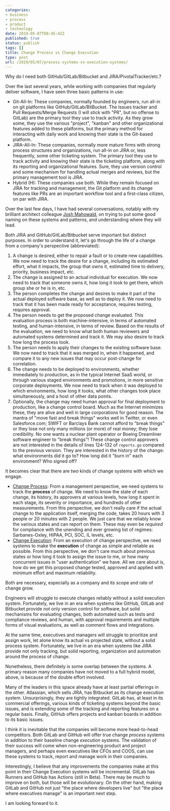 ```yaml
---
categories:
- business
- process
- product
- technology
date: 2019-05-07T08:45:42Z
published: true
status: publish
tags: []
title: Change Process vs Change Execution
type: post
url: /2019/05/07/process-systems-vs-execution-systems/
---
```

Why do I need both GitHub/GitLab/Bitbucket and JIRA/PivotalTracker/etc.?

Over the last several years, while working with companies that regularly deliver software, I have seen three basic patterns in use:

* Git-All-In: These companies, normally founded by engineers, run all-in on git platforms like GitHub/GitLab/BitBucket. The Issues tracker and Pull Requests/Merge Requests (I will stick with "PR", but no offense to GitLab) are the primary tool they use to track activity. As they grow some, they use the various "project", "kanban" and other organizational features added to these platforms, but the primary method for interacting with daily work and knowing their state is the Git-based platform.
* JIRA-All-In: These companies, normally more mature firms with strong process structures and organizations, run all-in on JIRA or, less frequently, some other ticketing system. The primary tool they use to track activity and knowing their state is the ticketing platform, along with its reporting and organizational features. Sure, they use version control and some mechanism for handling actual merges and reviews, but the primary management tool is JIRA.
* Hybrid (H): These companies use both. While they remain focused on JIRA for tracking and management, the Git platform and its change features like PRs are an important workflow tool and a first-class citizen, on par with JIRA.

Over the last few days, I have had several conversations, notably with my brilliant architect colleague [Josh Mahowald](https://www.linkedin.com/in/joshmahowald/), on trying to put some good naming on these systems and patterns, and understanding where they will lead.

Both JIRA and GitHub/GitLab/Bitbucket serve important but distinct purposes. In order to understand it, let's go through the life of a change from a company's perspective (abbreviated):

1. A change is desired, either to repair a fault or to create new capabilities. We now need to track the desire for a change, including its estimated effort, what it impacts, the group that owns it, estimated time to delivery, priority, business impact, etc.
2. The change is assigned to an actual individual for execution. We now need to track that someone owns it, how long it took to get there, which group she or he is in, etc.
3. The person completes the change and desires to make it part of the actual deployed software base, as well as to deploy it. We now need to track that it has been made ready for acceptance, requires testing, requires approval. 
4. The person needs to get the proposed change evaluated. This evaluation process is both machine-intensive, in terms of automated testing, and human-intensive, in terms of review. Based on the results of the evaluation, we need to know what both human reviewers and automated systems determined and track it. We may also desire to track how long the process took.
5. The person needs to apply their changes to the existing software base. We now need to track that it was merged in, when it happened, and compare it to any new issues that may occur post-change for correlation.
6. The change needs to be deployed to environments, whether immediately to production, as in the typical Internet SaaS world, or through various staged environments and promotions, in more sensitive corporate deployments. We now need to track when it was deployed to which environments, how long it tooks, what other changes took place simultaneously, and a host of other data points.
7. Optionally, the change may need human approval for final deployment to production, like a change control board. Much as the Internet minimizes these, they are alive and well in large corporations for good reason. The mantra of "move fast and break things" works well in Twitter, or even Salesforce.com; SWIFT or Barclays Bank cannot afford to "break things" or they lose not only many millions (or more) of real money; they lose credibility. No one wants a nuclear plant operator or Boeing Dreamliner software engineer to "break things"! These change control approvers are not interested in the details of lines 124-132 of `reports.go` compared to the previous version. They are interested in the history of the change: what environments did it go to? How long did it "burn in" each environment? Who signed off?

It becomes clear that there are _two_ kinds of change systems with which we engage. 

* <u>Change Process</u>: From a management perspective, we need systems to track the **process** of change. We need to know the state of each change, its history, its approvers at various levels, how long it spent in each stage, its severity or importance, and hundreds of other measurements. From this perspective, we don't really care if the actual change to the application itself, merging the code, takes 20 hours with 3 people or 20 minutes with 2 people. We just care that we reliably know the various states and can report on them. These may even be _required_ for compliance with the unending and ever growing list of regimes: Sarbanes-Oxley, HIPAA, PCI, SOC, IL levels, etc.
* <u>Change Execution</u>: From an execution of change perspective, we need systems to make the **execution** of change as simple and reliable as possible. From this perspective, we don't care much about previous states or how long it took to assign the issue to me, or how many concurrent issues in "user authentication" we have. All we care about is, how do we get this proposed change tested, approved and applied with minimum effort and maximum reliability.

Both are necessary, especially as a company and its scope and rate of change grow.

Engineers will struggle to execute changes reliably without a solid execution system. Fortunately, we live in an era when systems like GitHub, GitLab and Bitbucket provide not only version control for software, but solid mechanisms for evaluating changes, both automated such as tests and compliance reviews, and human, with approval requirements and multiple forms of visual evaluations, as well as comment flows and integrations.

At the same time, executives and managers will struggle to prioritize and assign work, let alone know its actual vs projected state, without a solid process system. Fortunately, we live in an era when systems like JIRA provide not only tracking, but solid reporting, organization and automation around the process of change.

Nonetheless, there definitely is some overlap between the systems. A primary reason many companies have not moved to a full hybrid model, above, is because of the double effort involved.

Many of the leaders in this space already have at least partial offerings in the other. Atlassian, which sells JIRA, has Bitbucket as its change execution system. Unsurprisingly, they are tightly integrated. GitLab has, at least in its commercial offerings, various kinds of ticketing systems beyond the basic issues, and is extending some of the tracking and reporting features on a regular basis. Finally, GitHub offers projects and kanban boards in addition to its basic issues.

I think it is inevitable that the companies will become more head-to-head competitors. Both GitLab and GitHub will offer true change _process_ systems in addition to their baseline change _execution_ systems. The validation of their success will come when non-engineering product and project managers, and perhaps even executives like CFOs and COOS, can use these systems to track, report and manage work in their companies.

Interestingly, I believe that any improvements the companies make at this point in their Change Execution systems will be incremental. GitLab has Runners and GitHub has Actions (still in Beta). There may be much to improve on both, but those will be evolutionary. On the other hand, making GitLab and GitHub not just "the place where developers live" but "the place where executives manage" is an important next step.

I am looking forward to it.
